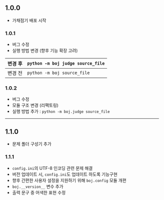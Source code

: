 ## 1.0.0

-   가채점기 배포 시작

### 1.0.1

-   버그 수정
-   실행 방법 변경 (향후 기능 확장 고려)

| 변경 후 | `python -m boj judge source_file` |
| ---- | --------------------------------- |
| 변경 전 | `python -m boj source_file`       |

### 1.0.2

-   버그 수정
-   모듈 구조 변경 (리팩토링)
-   실행 방법 추가 : `python -m boj.judge source_file`

* * *

## 1.1.0

-   문제 폴더 구성기 추가

### 1.1.1

-   `config.ini`의 UTF-8 인코딩 관련 문제 해결
-   버전 업데이트 시, `config.ini`도 업데이트 하도록 기능구현
-   향후 간편한 사용자 설정을 지원하기 위해 `boj.config` 모듈 개편
-   `boj.__version__` 변수 추가
-   출력 문구 중 어색한 표현 수정
